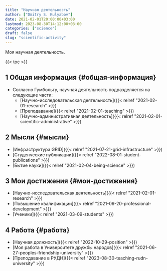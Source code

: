 ```yaml
---
title: "Научная деятельность"
author: ["Dmitry S. Kulyabov"]
date: 2021-02-01T20:00:00+03:00
lastmod: 2023-08-30T14:12:00+03:00
categories: ["science"]
draft: false
slug: "scientific-activity"
---
```


Моя научная деятельность.

<!--more-->

{{< toc >}}


## <span class="section-num">1</span> Общая информация {#общая-информация}

-   Согласно Гумбольту, научная деятельность подразделяется на следующие части:
    -   [Научно-исследовательская деятельность]({{< relref "2021-02-01-research" >}})
    -   [Преподавание]({{< relref "2021-02-01-teaching" >}})
    -   [Научно-административная деятельность]({{< relref "2021-02-01-scientific-administrative" >}})


## <span class="section-num">2</span> Мысли {#мысли}

-   [Инфраструктура GRID]({{< relref "2021-07-21-grid-infrastructure" >}})
-   [Студенческие публикации]({{< relref "2022-08-01-student-publications" >}})
-   [Бытие науки]({{< relref "2021-02-04-being-science" >}})


## <span class="section-num">3</span> Мои достижения {#мои-достижения}

-   [Научно-исследовательская деятельность]({{< relref "2021-02-01-research" >}})
-   [Повышение квалификации]({{< relref "2021-09-20-professional-development" >}})
-   [Ученики]({{< relref "2021-03-09-students" >}})


## <span class="section-num">4</span> Работа {#работа}

-   [Научная должность]({{< relref "2022-10-29-position" >}})
-   [Моя работа в Университете дружбы народов]({{< relref "2021-06-27-peoples-friendship-university" >}})
-   [Преподавание в РУДН]({{< relref "2023-08-30-teaching-rudn-university" >}})
